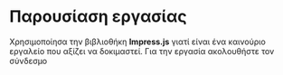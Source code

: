 # Παρουσίαση εργασίας

Χρησιμοποίησα την βιβλιοθήκη **Impress.js** γιατί είναι ένα καινούριο εργαλείο που αξίζει να δοκιμαστεί.
Για την εργασία ακολουθήστε τον σύνδεσμο 


